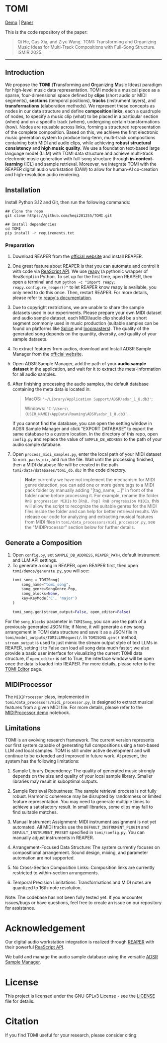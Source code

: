 # TOMI

[Demo](https://tomi-2025.github.io/) | [Paper]()

This is the code repository of the paper:

> Qi He, Gus Xia, and Ziyu Wang. TOMI: Transforming and Organizing Music Ideas for Multi-Track Compositions with Full-Song Structure. ISMIR 2025.
---
## Introduction
We propose the **TOMI** (**T**ransforming and **O**rganizing **M**usic **I**deas) paradigm for high-level music data representation.
TOMI models a musical piece as a sparse, four-dimensional space defined by **clips** (short audio or MIDI segments),
**sections** (temporal positions), **tracks** (instrument layers), and **transformations** (elaboration methods).
We represent these concepts as nodes in our data structure and define **composition links**, each a quadruple of nodes, to specify a music clip (what) to be placed in a particular section (when) and on a specific track (where), undergoing certain transformations (how). Nodes are reusable across links, forming a structured representation of the complete composition.
Based on this, we achieve the first electronic music generation system
to produce long-term, multi-track compositions containing both MIDI and audio clips, while achieving **robust structural consistency** and **high music quality**. We use
a foundation text-based large language model (LLM) with TOMI data structure and achieve multi-track electronic music generation with full-song structure through **in-context-learning** (ICL) and sample retrieval.
Moreover, we integrate TOMI with the REAPER digital audio workstation (DAW) to allow for human-AI co-creation and high-resolution audio rendering.


## Installation
Install Python 3.12 and Git, then run the following commands:
```shell
## Clone the repo
git clone https://github.com/heqi201255/TOMI.git

## Install dependencies
cd TOMI
pip install -r requirements.txt
```

### Preparation
1. Download REAPER from the [official website](https://www.reaper.fm/) and install REAPER.
2. One great feature about REAPER is that you can automate and control it with code via [ReaScript API](https://www.reaper.fm/sdk/reascript/reascript.php).
   We use [reapy](https://github.com/RomeoDespres/reapy) (a pythonic wrapper of ReaScript) in Python. To set up for the first time, open REAPER, then open a
   terminal and run `python -c "import reapy; reapy.configure_reaper()"` to let REAPER know reapy is available, you only need to do this once. Then,
   restart REAPER. For more details, please refer to [reapy's documentation](https://python-reapy.readthedocs.io/en/latest/install_guide.html).
3. Due to copyright restrictions, we are unable to share the sample datasets used in our experiments. Please prepare your own MIDI dataset and audio sample dataset, each MIDI/audio clip should be a
   short segment commonly used in music production (suitable samples can be found on platforms like [Splice](https://splice.com/) and [loopmasters](https://www.loopmasters.com/)).
   The quality of the generated song depends on the quantity, diversity, and quality of your sample datasets.
4. To extract features from audios, download and Install ADSR Sample Manager from the [official website](https://www.adsrsounds.com/product/software/adsr-sample-manager/).
5. Open ADSR Sample Manager, add the path of your **audio sample dataset** in the application, and wait for it to extract the meta-information for all audio samples.
6. After finishing processing the audio samples, the default database containing the meta data is located in:
   >   MacOS: `'~/Library/Application Support/ADSR/adsr_1_8.db3'`;
   >
   >   Windows: `'C:\Users\{USER_NAME}\AppData\Roaming\ADSR\adsr_1_8.db3'`.

   If you cannot find the database, you can open the setting window in ADSR Sample Manager and click "EXPORT DATABASE" to export the same database to a custom location.
   In the directory of this repo, open `config.py` and replace the value of `SAMPLE_DB_ADDRESS` to the path of your audio sample database.
7. Open `process_midi_samples.py`, enter the local path of your MIDI dataset to `midi_packs_dir`, and run the file. Wait until the processing finished, then a MIDI database file will be created
   in the path `tomi/data/databases/tomi_db.db3` in the code directory.

   >**Note**: currently we have not implement the mechanism for MIDI genre detection, you can add one or more genre tags to a MIDI pack folder by manually adding "[tag_name, ...]" in front of the folder name before processing it. For example,
   rename the folder `RnB progression MIDIs` to `[RnB, Pop] RnB progression MIDIs`, this will allow the script to recognize the suitable genres for the MIDI files inside the folder and can help for better
   retrieval results. We release our code for analyzing and extracting musical features from MIDI files in `tomi/data_processors/midi_processor.py`, see the "MIDIProcessor" section below for further details.

## Generate a Composition
1. Open `config.py`, set `SAMPLE_DB_ADDRESS`, `REAPER_PATH`, default instrument and LLM API settings.
2. To generate a song in REAPER, open REAPER first, then open `tomi/demos/generate.py`, you will see:
   ```python
   tomi_song = TOMISong(
       song_name="tomi_song",
       song_genre=SongGenre.Pop,
       song_blocks=None,
       key=KeyMode('C', 'major')
   )
   
   tomi_song.gen(stream_output=False, open_editor=False)
   ```
For the `song_blocks` parameter in `TOMISong`, you can use the path of a previously generated JSON file; if None, it will generate a new song arrangement in TOMI data structure and save it as a JSON file in `tomi/model_outputs/TOMILLMRequest/`.
In `TOMISONG.gen()` method, `stream_output` is used to just mimic the stream output style of text LLMs in REAPER, setting it to False can load all song data much faster; we also provide a basic user interface for visualizing the current TOMI data structure, if `open_editor` is set to True, the interface window will be open once the data is loaded into REAPER. For more details, please refer to the [TOMI Editor](tomi/editor/README.md) page.

## MIDIProcessor
The `MIDIProcessor` class, implemented in `tomi/data_processors/midi_processor.py`, is designed to extract musical features from a given MIDI file. For more details, please refer to the [MIDIProcessor demo](tomi/demos/midi_stem_extraction_demo/midi_stem_extraction_demo.ipynb) notebook.

## Limitations
TOMI is an evolving research framework. The current version represents our first system capable of generating full compositions using a text-based LLM and local samples.
TOMI is still under active development and will continue to be extended and improved in future work. At present, the system has the following limitations:
1. Sample Library Dependency:
The quality of generated music strongly depends on the size and quality of your local sample library. Smaller libraries may result in suboptimal outputs.

2. Sample Retrieval Robustness:
The sample retrieval process is not fully robust. Harmonic coherence may be disrupted by randomness or limited feature representation. You may need to generate multiple times to achieve a satisfactory result. In small libraries, some clips may fail to find suitable matches.

3. Manual Instrument Assignment:
MIDI instrument assignment is not yet automated. All MIDI tracks use the `DEFAULT_INSTRUMENT_PLUGIN` and `DEFAULT_INSTRUMENT_PRESET` specified in `tomi/config.py`. You can manually adjust instruments in REAPER.

4. Arrangement-Focused Data Structure:
The system currently focuses on compositional arrangement. Sound design, mixing, and parameter automation are not supported.

5. No Cross-Section Composition Links:
Composition links are currently restricted to within-section arrangements.

6. Temporal Precision Limitations:
Transformations and MIDI notes are quantized to 16th-note resolution.

Note: The codebase has not been fully tested yet. If you encounter issues/bugs or have questions, feel free to create an issue on our repository for assistance.

# Acknowledgement
Our digital audio workstation integration is realized through [REAPER](https://www.reaper.fm/) with their powerful [ReaScript API](https://www.reaper.fm/sdk/reascript/reascript.php).

We build and manage the audio sample database using the versatile [ADSR Sample Manager](https://www.adsrsounds.com/product/software/adsr-sample-manager/).

# License
This project is licensed under the GNU GPLv3 License - see the [LICENSE](LICENSE) file for details.

[//]: # (# Contributing)

# Citation

If you find TOMI useful for your research, please consider citing:


```
```